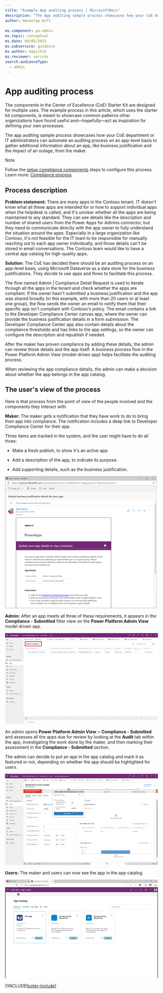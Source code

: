 ```yaml
---
title: "Example App auditing process | MicrosoftDocs"
description: "The App auditing sample process showcases how your CoE department or IT administrators can automate an auditing process on an app-level basis to gather additional information about an app, like business justification and impact of an outage, from the maker."
author: manuelap-msft

ms.component: pa-admin
ms.topic: conceptual
ms.date: 09/05/2023
ms.subservice: guidance
ms.author: mapichle
ms.reviewer: sericks
search.audienceType: 
  - admin
---
```

# App auditing process

The components in the Center of Excellence (CoE) Starter Kit are designed for multiple uses. The example process in this article, which uses the starter kit components, is meant to showcase common patterns other organizations have found useful and&mdash;hopefully&mdash;act as inspiration for defining your own processes.

The app auditing sample process showcases how your CoE department or IT administrators can automate an auditing process on an app-level basis to gather additional information about an app, like business justification and the impact of an outage, from the maker.

> [!NOTE]
> Follow the [setup compliance components](setup-governance-components.md) steps to configure this process. Learn more: [Compliance process](governance-components.md#compliance-processes)

## Process description

**Problem statement:** There are many apps in the Contoso tenant. IT doesn't know what all these apps are intended for or how to support individual apps when the helpdesk is called, and it's unclear whether all the apps are being maintained to any standard. They can see details like the description and number of shared users from the Power Apps for Admins connector, but they need to communicate directly with the app owner to fully understand the situation around the apps. Especially in a large organization like Contoso, it's not feasible for the IT team to be responsible for manually reaching out to each app owner individually, and those details can't be stored in email conversations. The Contoso team would like to have a central app catalog for high-quality apps.

**Solution:** The CoE has decided there should be an auditing process on an app-level basis, using Microsoft Dataverse as a data store for the business justifications. They decide to use apps and flows to facilitate this process.

The flow named Admin \| Compliance Detail Request is used to iterate through all the apps in the tenant and check whether the apps are compliant. If the owner hasn't submitted a business justification and the app was shared broadly (in this example, with more than 20 users or at least one group), the flow sends the owner an email to notify them that their specific app isn't compliant with Contoso's policy. The email contains a link to the Developer Compliance Center canvas app, where the owner can provide the business justification details in a form submission. The Developer Compliance Center app also contain details about the compliance thresholds and has links to the app settings, so the owner can configure the description and republish if needed.

After the maker has proven compliance by adding these details, the admin can review those details and the app itself. A business process flow in the Power Platform Admin View (model-driven app) helps facilitate the auditing process.

When reviewing the app compliance details, the admin can make a decision about whether the app belongs in the app catalog.

## The user's view of the process

Here is that process from the point of view of the people involved and the components they interact with.

**Maker:** The maker gets a notification that they have work to do to bring their app into compliance. The notification includes a deep link to Developer Compliance Center for their app.

Three items are tracked in the system, and the user might have to do all three:

- Make a fresh publish, to show it's an active app.

- Add a description of the app, to indicate its purpose.

- Add supporting details, such as the business justification.

![Maker point of view in the audit process.](media/coe55.png "Maker point of view in the audit process")

**Admin:** After an app meets all three of these requirements, it appears in the **Compliance - Submitted** filter view on the **Power Platform Admin View** model driven app.

![Admin point of view in the audit process.](media/coe71.png "Admin point of view in the audit process")

An admin opens **Power Platform Admin View** > **Compliance - Submitted** and assesses all the apps due for review by looking at the **Audit** tab within the app, investigating the work done by the maker, and then marking their assessment in the **Compliance - Submitted** section.

The admin can decide to put an app in the app catalog and mark it as featured or not, depending on whether the app should be highlighted for users.

![Validate maker requirements.](media/coe54.png "Validate maker requirements")

**Users:** The maker and users can now see the app in the app catalog.

![App catalog.](media/coe67.png "App catalog")


[!INCLUDE[footer-include](../../includes/footer-banner.md)]
